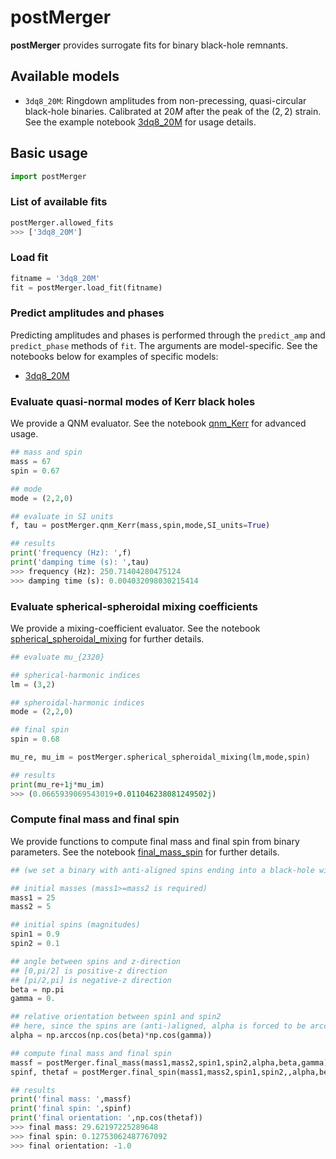 # postMerger
**postMerger** provides surrogate fits for binary black-hole remnants.

## Available models

- `3dq8_20M`: Ringdown amplitudes from non-precessing, quasi-circular black-hole binaries. Calibrated at $20M$ after the peak of the $(2,2)$ strain. See the example notebook [3dq8_20M](examples/3dq8_20M.ipynb) for usage details.

## Basic usage

```python
import postMerger
```

### List of available fits

```python
postMerger.allowed_fits
>>> ['3dq8_20M']
```

### Load fit

```python
fitname = '3dq8_20M'
fit = postMerger.load_fit(fitname)
```

### Predict amplitudes and phases

Predicting amplitudes and phases is performed through the `predict_amp` and `predict_phase` methods of `fit`. The arguments are model-specific. See the notebooks below for examples of specific models:

- [3dq8_20M](examples/3dq8_20M.ipynb)

### Evaluate quasi-normal modes of Kerr black holes

We provide a QNM evaluator. See the notebook [qnm_Kerr](examples/qnm_Kerr.ipynb) for advanced usage.

```python
## mass and spin
mass = 67
spin = 0.67

## mode
mode = (2,2,0)

## evaluate in SI units
f, tau = postMerger.qnm_Kerr(mass,spin,mode,SI_units=True)

## results
print('frequency (Hz): ',f)
print('damping time (s): ',tau)
>>> frequency (Hz): 250.71404280475124
>>> damping time (s): 0.004032098030215414
```

### Evaluate spherical-spheroidal mixing coefficients

We provide a mixing-coefficient evaluator. See the notebook [spherical_spheroidal_mixing](examples/spherical_spheroidal_mixing.ipynb) for further details.

```python
## evaluate mu_{2320}

## spherical-harmonic indices
lm = (3,2)

## spheroidal-harmonic indices
mode = (2,2,0)

## final spin
spin = 0.68

mu_re, mu_im = postMerger.spherical_spheroidal_mixing(lm,mode,spin)

## results
print(mu_re+1j*mu_im)
>>> (0.0665939069543019+0.011046238081249502j)
```

### Compute final mass and final spin

We provide functions to compute final mass and final spin from binary parameters.  See the notebook [final_mass_spin](examples/final_mass_spin.ipynb) for further details.

```python
## (we set a binary with anti-aligned spins ending into a black-hole with final spin pointing downward)

## initial masses (mass1>=mass2 is required)
mass1 = 25
mass2 = 5

## initial spins (magnitudes)
spin1 = 0.9
spin2 = 0.1

## angle between spins and z-direction
## [0,pi/2] is positive-z direction
## [pi/2,pi] is negative-z direction
beta = np.pi
gamma = 0.

## relative orientation between spin1 and spin2
## here, since the spins are (anti-)aligned, alpha is forced to be arccos(cos(beta)*cos(gamma))
alpha = np.arccos(np.cos(beta)*np.cos(gamma))

## compute final mass and final spin
massf = postMerger.final_mass(mass1,mass2,spin1,spin2,alpha,beta,gamma)
spinf, thetaf = postMerger.final_spin(mass1,mass2,spin1,spin2,,alpha,beta,gamma,return_angle=True)

## results
print('final mass: ',massf)
print('final spin: ',spinf)
print('final orientation: ',np.cos(thetaf))
>>> final mass: 29.62197225289648
>>> final spin: 0.12753062487767092
>>> final orientation: -1.0
```

